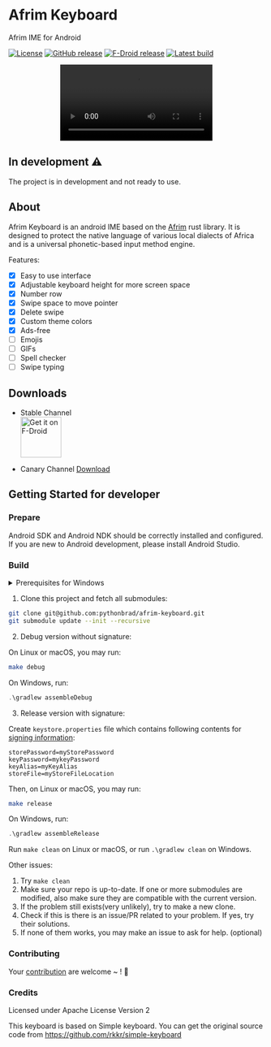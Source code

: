 # Afrim Keyboard

Afrim IME for Android

[![License](https://img.shields.io/badge/License-Apache_2.0-blue.svg)](https://opensource.org/licenses/Apache-2.0)
[![GitHub release](https://img.shields.io/github/release/pythonbrad/afrim-keyboard.svg)](https://github.com/pythonbrad/afrim-keyboard/releases)
[![F-Droid release](https://img.shields.io/f-droid/v/cm.pythonbrad.afrim.svg)](https://f-droid.org/packages/cm.pythonbrad.afrimkeyboard)
[![Latest build](https://img.shields.io/github/last-commit/pythonbrad/afrim-keyboard.svg)](http://pythonbrad.github.io/afrim-keyboard/)

<center>
<video alt="afrim-keyboard-preview-03-2024" src="https://github.com/pythonbrad/afrim-keyboard/assets/45305909/20a22677-a628-479d-8068-3f34d5ff8149"></video>
</center>

## In development ⚠️

The project is in development and not ready to use.

## About

Afrim Keyboard is an android IME based on the [Afrim](https://github.com/pythonbrad/afrim) rust library. It is designed to protect the native language of various local dialects of Africa and is a universal phonetic-based input method engine.

Features:
- [x] Easy to use interface
- [x] Adjustable keyboard height for more screen space
- [x] Number row
- [x] Swipe space to move pointer
- [x] Delete swipe
- [x] Custom theme colors
- [x] Ads-free
- [ ] Emojis
- [ ] GIFs
- [ ] Spell checker
- [ ] Swipe typing

## Downloads

- Stable Channel <br>
  [<img alt='Get it on F-Droid' src='https://fdroid.gitlab.io/artwork/badge/get-it-on.png' height='80px'/>](https://f-droid.org/packages/cm.pythonbrad.afrim)

- Canary Channel [Download](https://github.com/pythonbrad/afrim-keyboard/actions)

## Getting Started for developer

### Prepare

Android SDK and Android NDK should be correctly installed and configured. If you are new to Android development, please install Android Studio.

### Build

<details>
<summary>Prerequisites for Windows</summary>

Symbolic links will be created according to current build configurations, developers need:

- Enable [Developer Mode](https://learn.microsoft.com/en-us/windows/apps/get-started/enable-your-device-for-development) so that symlinks can be created without administrator privilege.

- Enable symlink support for `git`:

  ```powershell
  git config --global core.symlinks true
  ```

If you cannot or wouldn't like to enable anything, it doesn't matter. Copying will be used instead when error on creating symbolic links.

</details>

1. Clone this project and fetch all submodules:

```sh
git clone git@github.com:pythonbrad/afrim-keyboard.git
git submodule update --init --recursive
```

2. Debug version without signature:

On Linux or macOS, you may run:

```bash
make debug
```

On Windows, run:

```powershell
.\gradlew assembleDebug
```

3. Release version with signature:

Create `keystore.properties` file which contains following contents for [signing information](https://developer.android.com/studio/publish/app-signing.html):

```gradle.properties
storePassword=myStorePassword
keyPassword=mykeyPassword
keyAlias=myKeyAlias
storeFile=myStoreFileLocation
```

Then, on Linux or macOS, you may run:

```bash
make release
```

On Windows, run:

```powershell
.\gradlew assembleRelease
```

Run `make clean` on Linux or macOS, or run `.\gradlew clean` on Windows.

Other issues:

1. Try `make clean`
2. Make sure your repo is up-to-date. If one or more submodules are modified, also make sure they are compatible with the current version.
3. If the problem still exists(very unlikely), try to make a new clone.
4. Check if this is there is an issue/PR related to your problem. If yes, try their solutions.
5. If none of them works, you may make an issue to ask for help. (optional)

### Contributing

Your [contribution](CONTRIBUTING.md) are welcome ~ ! :tada:

### Credits

Licensed under Apache License Version 2

This keyboard is based on Simple keyboard. You can get the original source code from https://github.com/rkkr/simple-keyboard
